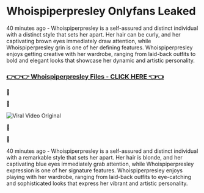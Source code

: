 # Whoispiperpresley Onlyfans Leaked

<p>40 minutes ago - Whoispiperpresley is a self-assured and distinct individual with a distinct style that sets her apart. Her hair can be curly, and her captivating brown eyes immediately draw attention, while Whoispiperpresley grin is one of her defining features. Whoispiperpresley enjoys getting creative with her wardrobe, ranging from laid-back outfits to bold and elegant looks that showcase her dynamic and artistic personality.</p><p>
<h3><a href="https://fansleaks.com-getfree.pro/whoispiperpresley" rel="nofollow">👉👉👉 Whoispiperpresley Files - CLICK HERE 👈👈</a></h3>
<p>🔻</p>
<p>🔻</p> <p>
<a href="https://fansleaks.com-getfree.pro/whoispiperpresley" rel="nofollow"><img src="https://i.imgur.com/0ZbtXZ5.gif" alt="Viral Video Original" style="max-width: 100%; display: inline-block;" data-target="animated-image.originalImage"></a>
<p>🔻</p>
<p>🔻</p> <p>40 minutes ago - Whoispiperpresley is a self-assured and distinct individual with a remarkable style that sets her apart. Her hair is blonde, and her captivating blue eyes immediately grab attention, while Whoispiperpresley expression is one of her signature features. Whoispiperpresley enjoys playing with her wardrobe, ranging from laid-back outfits to eye-catching and sophisticated looks that express her vibrant and artistic personality.</p>